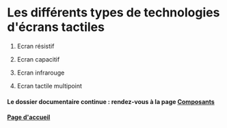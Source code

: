 # Les différents types de technologies d'écrans tactiles

1.  Ecran résistif



2. Ecran capacitif

3. Ecran infrarouge

4. Ecran tactile multipoint





#### Le dossier documentaire continue : rendez-vous à la page [Composants](Composants.md)

#### [Page d'accueil](Pagedaccueil)
